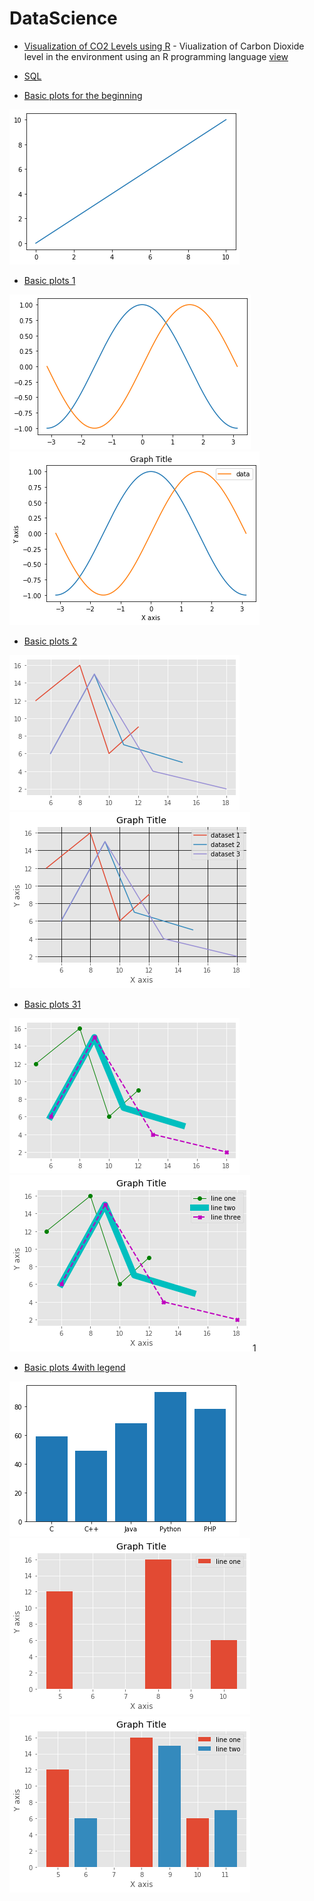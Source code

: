 # DataScience

- [Visualization of CO2 Levels using R](https://github.com/vpdesai2020/DataScience/tree/master/Visualization%20of%20CO2%20Levels%20in%20R) - Viualization of Carbon Dioxide level in the environment using an R programming language 
[view](https://htmlpreview.github.io/?https://github.com/vpdesai2020/DataScience/blob/master/Visualization%20of%20CO2%20Levels%20in%20R/Visualizing_CO2_levels.html)

- [SQL](https://htmlpreview.github.io/?https://github.com/vpdesai2020/DataScience/blob/master/SQL/Introduction_to_SQL.html)


- [Basic plots for the beginning](https://github.com/vpdesai2020/DataScience/blob/master/NoteBook%20-%20Basic%20plotting/Basic%20plots%20for%20the%20beginning%20.ipynb)

![](https://github.com/vpdesai2020/DataScience/blob/master/NoteBook%20-%20Basic%20plotting/Plots_PNG/Basic_plots.png)

- [Basic plots 1](https://github.com/vpdesai2020/DataScience/blob/master/NoteBook%20-%20Basic%20plotting/Basic%20plots%201.ipynb)

![](https://github.com/vpdesai2020/DataScience/blob/master/NoteBook%20-%20Basic%20plotting/Plots_PNG/Basic_plots_1.png)
![](https://github.com/vpdesai2020/DataScience/blob/master/NoteBook%20-%20Basic%20plotting/Plots_PNG/Basic_plots_1_(1).png)

- [Basic plots 2](https://github.com/vpdesai2020/DataScience/blob/master/NoteBook%20-%20Basic%20plotting/Basic%20plots%202.ipynb)

![](https://github.com/vpdesai2020/DataScience/blob/master/NoteBook%20-%20Basic%20plotting/Plots_PNG/Basic_plots_2.png)
![](https://github.com/vpdesai2020/DataScience/blob/master/NoteBook%20-%20Basic%20plotting/Plots_PNG/Basic_plots_2_(1).png)

- [Basic plots 3](https://github.com/vpdesai2020/DataScience/blob/master/NoteBook%20-%20Basic%20plotting/Basic%20plots%203.ipynb)[1](https://github.com/vpdesai2020/DataScience/blob/master/NoteBook%20-%20Basic%20plotting/Basic%20plots%203_1.ipynb)

![](https://github.com/vpdesai2020/DataScience/blob/master/NoteBook%20-%20Basic%20plotting/Plots_PNG/Basic_plots_3.png)
![](https://github.com/vpdesai2020/DataScience/blob/master/NoteBook%20-%20Basic%20plotting/Plots_PNG/Basic_plots_3_(1).png)
1[](https://github.com/vpdesai2020/DataScience/blob/master/NoteBook%20-%20Basic%20plotting/Plots_PNG/Basic_plots_3_1_1.png)

- [Basic plots 4](https://github.com/vpdesai2020/DataScience/blob/master/NoteBook%20-%20Basic%20plotting/Basic%20plots%204.ipynb)[with legend](https://github.com/vpdesai2020/DataScience/blob/master/NoteBook%20-%20Basic%20plotting/Basic%20plots%204_1.ipynb)


![](https://github.com/vpdesai2020/DataScience/blob/master/NoteBook%20-%20Basic%20plotting/Plots_PNG/Basic_plots_4.png)
![](https://github.com/vpdesai2020/DataScience/blob/master/NoteBook%20-%20Basic%20plotting/Plots_PNG/Basic_plots_4_1.png)
![](https://github.com/vpdesai2020/DataScience/blob/master/NoteBook%20-%20Basic%20plotting/Plots_PNG/Basic_plots_4_1_1.png)

